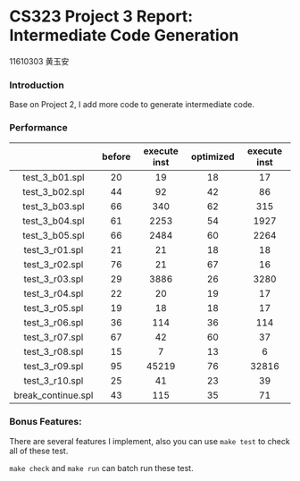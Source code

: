 # CS323 Project 3 Report: Intermediate Code Generation

11610303 黄玉安

### Introduction

Base on Project 2, I add more code to generate intermediate code.

### Performance

||before|execute inst|optimized|execute inst |
|:-:|:-:|:-:|:-:|:-:|
|test_3_b01.spl|20| 19 | 18 | 17 |
|test_3_b02.spl|44| 92 | 42 | 86 |
|test_3_b03.spl|66| 340 | 62 | 315 |
|test_3_b04.spl|61| 2253 | 54 | 1927 |
|test_3_b05.spl|66| 2484 | 60 | 2264 |
|test_3_r01.spl|21| 21 | 18 | 18 |
|test_3_r02.spl|76| 21 | 67 | 16 |
|test_3_r03.spl|29| 3886 | 26 | 3280 |
|test_3_r04.spl|22| 20 | 19 | 17 |
|test_3_r05.spl|19| 18 | 18 | 17 |
|test_3_r06.spl|36| 114 | 36 | 114 |
|test_3_r07.spl|67| 42 | 60 | 37 |
|test_3_r08.spl|15| 7 | 13 | 6 |
|test_3_r09.spl|95| 45219 | 76 | 32816 |
|test_3_r10.spl|25| 41 | 23 | 39 |
|break_continue.spl|43| 115 | 35 | 71 |


### Bonus Features:

There are several features I implement, also  you can use `make test` to check all of these test.

`make check` and `make run` can batch run these test.





